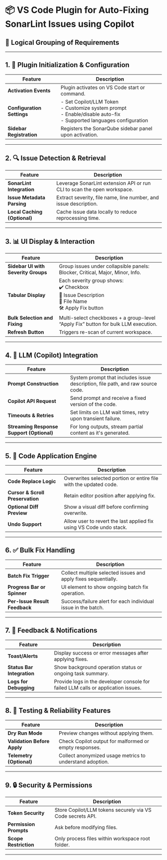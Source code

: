 # 📦 VS Code Plugin for Auto-Fixing SonarLint Issues using Copilot

## 🧩 Logical Grouping of Requirements

---

## 1. 🔧 Plugin Initialization & Configuration

| Feature | Description |
|--------|-------------|
| **Activation Events** | Plugin activates on VS Code start or command. |
| **Configuration Settings** | - Set Copilot/LLM Token<br>- Customize system prompt<br>- Enable/disable auto-fix<br>- Supported languages configuration |
| **Sidebar Registration** | Registers the SonarQube sidebar panel upon activation. |

---

## 2. 🔍 Issue Detection & Retrieval

| Feature | Description |
|--------|-------------|
| **SonarLint Integration** | Leverage SonarLint extension API or run CLI to scan the open workspace. |
| **Issue Metadata Parsing** | Extract severity, file name, line number, and issue description. |
| **Local Caching (Optional)** | Cache issue data locally to reduce reprocessing time. |

---

## 3. 📊 UI Display & Interaction

| Feature | Description |
|--------|-------------|
| **Sidebar UI with Severity Groups** | Group issues under collapsible panels: Blocker, Critical, Major, Minor, Info. |
| **Tabular Display** | Each severity group shows:<br>✔️ Checkbox<br>📄 Issue Description<br>📁 File Name<br>🛠 Apply Fix button |
| **Bulk Selection and Fixing** | Multi-select checkboxes + a group-level “Apply Fix” button for bulk LLM execution. |
| **Refresh Button** | Triggers re-scan of current workspace. |

---

## 4. 🤖 LLM (Copilot) Integration

| Feature | Description |
|--------|-------------|
| **Prompt Construction** | System prompt that includes issue description, file path, and raw source code. |
| **Copilot API Request** | Send prompt and receive a fixed version of the code. |
| **Timeouts & Retries** | Set limits on LLM wait times, retry upon transient failure. |
| **Streaming Response Support (Optional)** | For long outputs, stream partial content as it's generated. |

---

## 5. 📝 Code Application Engine

| Feature | Description |
|--------|-------------|
| **Code Replace Logic** | Overwrites selected portion or entire file with the updated code. |
| **Cursor & Scroll Preservation** | Retain editor position after applying fix. |
| **Optional Diff Preview** | Show a visual diff before confirming overwrite. |
| **Undo Support** | Allow user to revert the last applied fix using VS Code undo stack. |

---

## 6. ✅ Bulk Fix Handling

| Feature | Description |
|--------|-------------|
| **Batch Fix Trigger** | Collect multiple selected issues and apply fixes sequentially. |
| **Progress Bar or Spinner** | UI element to show ongoing batch fix operation. |
| **Per-Issue Result Feedback** | Success/failure alert for each individual issue in the batch. |

---

## 7. 📡 Feedback & Notifications

| Feature | Description |
|--------|-------------|
| **Toast/Alerts** | Display success or error messages after applying fixes. |
| **Status Bar Integration** | Show background operation status or ongoing task summary. |
| **Logs for Debugging** | Provide logs in the developer console for failed LLM calls or application issues. |

---

## 8. 🧪 Testing & Reliability Features

| Feature | Description |
|--------|-------------|
| **Dry Run Mode** | Preview changes without applying them. |
| **Validation Before Apply** | Check Copilot output for malformed or empty responses. |
| **Telemetry (Optional)** | Collect anonymized usage metrics to understand adoption. |

---

## 9. 🔒 Security & Permissions

| Feature | Description |
|--------|-------------|
| **Token Security** | Store Copilot/LLM tokens securely via VS Code secrets API. |
| **Permission Prompts** | Ask before modifying files. |
| **Scope Restriction** | Only process files within workspace root folder. |

---